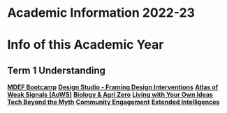 Academic Information 2022-23
======================

# Info of this Academic Year

## Term 1 Understanding

[**MDEF Bootcamp**](/mdef_bootcamp)
[**Design Studio - Framing Design Interventions**](/design_studio_framing_design_interventions)
[**Atlas of Weak Signals (AoWS)**](/atlas_of_weak_signals_(aows))
[**Biology & Agri Zero**](/biology_&_agri_zero)
[**Living with Your Own Ideas**](/living_with_your_own_ideas)
[**Tech Beyond the Myth**](/tech_beyond_the_myth)
[**Community Engagement**](/community_engagement)
[**Extended Intelligences**](/extended_intelligences)

<!--
## Term 2

[**Design Studio**](/)
[**Biology Zero**](/)
[**Fab Academy**](/)
[**Material Driven Design**](/)
[**Atlas of Weak Signals - Definitions**](/)
[**Atlas of Weak Signals - Development**](/)

## Term 3

[**Design Studio**](/)
[**Designing for 2050**](/)
[**Design for the New**](/)
[**Emergent Business Models**](/)
[**Fab Academy**](/)

## Students Websitese/) features.#

-->

